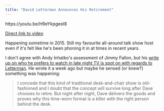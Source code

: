```yaml
---
title: "David Letterman Announces His Retirement"
---
```

<p>https://youtu.be/H9eYkpgeeI8</p>
<p><a href="https://youtu.be/H9eYkpgeeI8">Direct link to video</a></p>
<p>Happening sometime in 2015. Still my favourite all-around talk show host even if it's felt like he's been phoning it in at times in recent years.</p>
<p>I don't agree with Andy Inhatko's assessment of Jimmy Fallon, but his <a href="https://ihnatko.com/2014/03/28/my-1135-pm-tv-comedy-provider/">write up on who he prefers to watch in late night TV is spot on with regards to Letterman</a>. He wrote it a week ago but maybe he sensed (or knew?) something was happening:</p>
<blockquote><p>
  I concede that this kind of traditional desk-and-chair show is old-fashioned and I doubt that the concept will survive long after Dave chooses to retire. But night after night, Dave delivers the goods and proves why this time-worn format is a killer with the right person behind the desk.
</p></blockquote>
